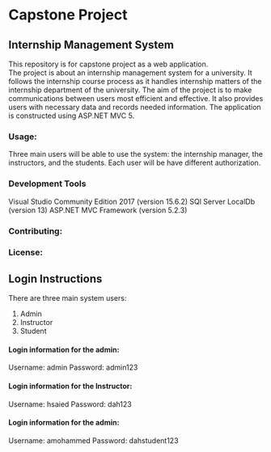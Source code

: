 # Capstone Project
## Internship Management System
This repository is for capstone project as a web application.  
The project is about an internship management system for a university. It follows the internship course process as it handles internship matters of the internship department of the university. The aim of the project is to make communications between users most efficient and effective. It also provides users with necessary data and records needed information.
The application is constructed using ASP.NET MVC 5.

### Usage: 
Three main users will be able to use the system: the internship manager, the instructors, and the students.
Each user will be have different authorization. 

### Development Tools

Visual Studio Community Edition 2017 (version 15.6.2)
SQl Server LocalDb (version 13)
ASP.NET MVC Framework (version 5.2.3)

### Contributing: 

### License: 

## Login Instructions
There are three main system users:
1. Admin
2. Instructor
3. Student 

#### Login information for the admin:

Username: admin
Password: admin123

#### Login information for the Instructor:

Username: hsaied
Password: dah123

#### Login information for the admin:

Username: amohammed
Password: dahstudent123


